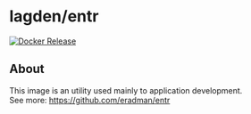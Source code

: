 # lagden/entr

[![Docker Release][dockerelease-img]][dockerelease]

[dockerelease-img]:    https://img.shields.io/docker/v/lagden/entr/4.7-alpine3.13
[dockerelease]:        https://hub.docker.com/r/lagden/entr


## About

This image is an utility used mainly to application development.  
See more: https://github.com/eradman/entr
